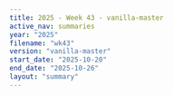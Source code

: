 ```yaml
---
title: 2025 - Week 43 - vanilla-master
active_nav: summaries
year: "2025"
filename: "wk43"
version: "vanilla-master"
start_date: "2025-10-20"
end_date: "2025-10-26"
layout: "summary"
---
```

